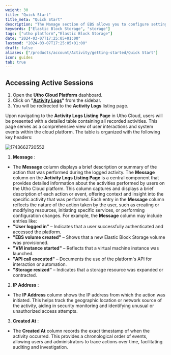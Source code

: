 ```yaml
---
weight: 30
title: "Quick Start"
title_meta: "Quick Start"
description: "The Manage section of EBS allows you to configure settings, resize volumes, attach or detach them from instances, and destroy volumes when no longer needed."
keywords: ["Elastic Block Storage", "storage"]
tags: ["utho platform","Elastic Block Storage"]
date: "2024-03-07T17:25:05+01:00"
lastmod: "2024-03-07T17:25:05+01:00"
draft: false 
aliases: ["/products/account/Activity/getting-started/Quick Start"]
icon: guides
tab: true
---
```


## **Accessing Active Sessions**

1. Open the **Utho Cloud Platform** dashboard.
2. Click on **"[Activity Logs](https://console.utho.com/activity)"** from the  sidebar.
3. You will be redirected to the **Activity Logs** listing page.

Upon navigating to the **Activity Logs Listing Page** in Utho Cloud, users will be presented with a detailed table containing all recorded activities. This page serves as a comprehensive view of user interactions and system events within the cloud platform. The table is organized with the following key headers:

![1743662720552](image/index/1743662720552.png)

1. **Message** :

* The **Message** column displays a brief description or summary of the action that was performed during the logged activity. The **Message** column on the **Activity Logs Listing Page** is a central component that provides detailed information about the activities performed by users on the Utho Cloud platform. This column captures and displays a brief description of each action or event, offering context and insight into the specific activity that was performed. Each entry in the **Message** column reflects the nature of the action taken by the user, such as creating or modifying resources, initiating specific services, or performing configuration changes. For example, the **Message** column may include entries like:
* **"User logged in"** – Indicates that a user successfully authenticated and accessed the platform.
* **"EBS volume created"** – Shows that a new Elastic Block Storage volume was provisioned.
* **"VM instance started"** – Reflects that a virtual machine instance was launched.
* **"API call executed"** – Documents the use of the platform's API for interaction or automation.
* **"Storage resized"** – Indicates that a storage resource was expanded or contracted.

2. **IP Address** :

* The **IP Address** column shows the IP address from which the action was initiated. This helps track the geographic location or network source of the activity, aiding in security monitoring and identifying unusual or unauthorized access attempts.

3. **Created At** :

* The **Created At** column records the exact timestamp of when the activity occurred. This provides a chronological order of events, allowing users and administrators to trace actions over time, facilitating auditing and investigation.

